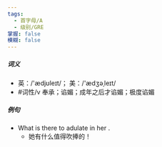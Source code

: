 ```yaml
---
tags:
  - 首字母/A
  - 级别/GRE
掌握: false
模糊: false
---
```

##### 词义
- 英：/'ædjʊleɪt/； 美：/'ædʒəˌleɪt/
- #词性/v  奉承；谄媚；成年之后才谄媚；极度谄媚
##### 例句
- What is there to adulate in her .
	- 她有什么值得吹捧的！
